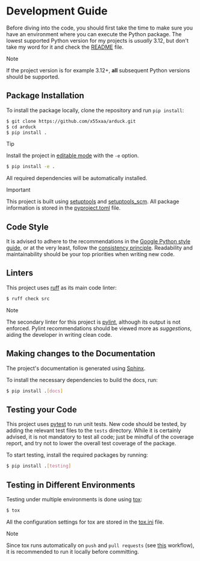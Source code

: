 
# Development Guide

Before diving into the code, you should first take the time to make sure you have an environment where you can execute the Python package.
The lowest supported Python version for my projects is _usually_ 3.12, but don't take my word for it and check the [README](README.md) file.

> [!NOTE]
> If the project version is for example 3.12+, **all** subsequent Python versions should be supported.


## Package Installation

To install the package locally, clone the repository and run `pip install`:

```bash
$ git clone https://github.com/x55xaa/arduck.git
$ cd arduck
$ pip install .
```


> [!TIP]
> Install the project in [editable mode](https://setuptools.pypa.io/en/latest/userguide/development_mode.html) with the `-e` option.
>
> ```bash
> $ pip install -e .
> ```

All required dependencies will be automatically installed.

> [!IMPORTANT]
> This project is built using [setuptools](https://setuptools.pypa.io/en/latest/userguide/) and [setuptools_scm](https://pypi.org/project/setuptools-scm/). All package information is stored in the [pyproject.toml](pyproject.toml) file.


## Code Style

It is advised to adhere to the recommendations in the [Google Python style guide](https://google.github.io/styleguide/pyguide.html), or at the very least, follow the [consistency principle](https://google.github.io/styleguide/pyguide.html#4-parting-words).
Readability and maintainability should be your top priorities when writing new code.


## Linters

This project uses [ruff](https://docs.astral.sh/ruff/linter/) as its main code linter:

```bash
$ ruff check src
```

> [!NOTE]
> The secondary linter for this project is [pylint](https://pylint.readthedocs.io/en/latest/user_guide/usage/run.html), although its output is not enforced. Pylint recommendations should be viewed more as _suggestions_, aiding the developer in writing clean code.


## Making changes to the Documentation

The project's documentation is generated using [Sphinx](https://www.sphinx-doc.org/en/master/).

To install the necessary dependencies to build the docs, run:

```bash
$ pip install .[docs]
```


## Testing your Code

This project uses [pytest](https://docs.pytest.org/en/latest/getting-started.html) to run unit tests.
New code should be tested, by adding the relevant test files to the `tests` directory.
While it is certainly advised, it is not mandatory to test all code; just be mindful of the coverage report, and try not to lower the overall test coverage of the package.

To start testing, install the required packages by running:

```bash
$ pip install .[testing]
```


## Testing in Different Environments

Testing under multiple environments is done using [tox](https://tox.wiki/en/latest):

```bash
$ tox
```

All the configuration settings for tox are stored in the [tox.ini](tox.ini) file.

> [!NOTE]
> Since tox runs automatically on `push` and `pull requests` (see [this](.github/workflows/tests.yaml) workflow), it is recommended to run it locally before committing.
